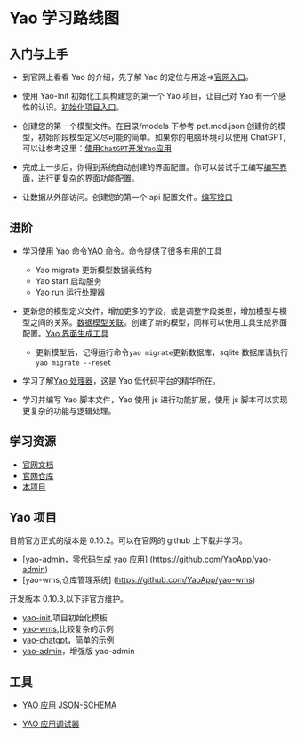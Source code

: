 # Yao 学习路线图

## 入门与上手

- 到官网上看看 Yao 的介绍，先了解 Yao 的定位与用途=>[官网入口](https://yaoapps.com/)。

- 使用 Yao-Init 初始化工具构建您的第一个 Yao 项目，让自己对 Yao 有一个感性的认识。[初始化项目入口](https://github.com/wwsheng009/yao-init-0.10.3)。

- 创建您的第一个模型文件。在目录/models 下参考 pet.mod.json 创建你的模型，初始阶段模型定义尽可能的简单。如果你的电脑环境可以使用 ChatGPT,可以让参考这里：[使用`ChatGPT`开发`Yao`应用](../ChatGPT/%E4%BD%BF%E7%94%A8ChatGPT%E5%BC%80%E5%8F%91YAO%E5%BA%94%E7%94%A8.md)

- 完成上一步后，你得到系统自动创建的界面配置。你可以尝试手工编写[编写界面](https://yaoapps.com/doc/%E5%9F%BA%E7%A1%80/%E7%BC%96%E5%86%99%E7%95%8C%E9%9D%A2)，进行更复杂的界面功能配置。

- 让数据从外部访问。创建您的第一个 api 配置文件。[编写接口](https://yaoapps.com/doc/%E5%9F%BA%E7%A1%80/%E7%BC%96%E5%86%99%E6%8E%A5%E5%8F%A3)

## 进阶

- 学习使用 Yao 命令[YAO 命令](https://yaoapps.com/doc/%E5%9F%BA%E7%A1%80/YAO%E5%91%BD%E4%BB%A4)。命令提供了很多有用的工具

  - Yao migrate 更新模型数据表结构
  - Yao start 启动服务
  - Yao run 运行处理器

- 更新您的模型定义文件，增加更多的字段，或是调整字段类型，增加模型与模型之间的关系。[数据模型关联](https://yaoapps.com/doc/%E8%BF%9B%E9%98%B6/%E6%95%B0%E6%8D%AE%E6%A8%A1%E5%9E%8B%E5%85%B3%E8%81%94)。创建了新的模型，同样可以使用工具生成界面配置。[Yao 界面生成工具](../Studio/%E8%87%AA%E5%8A%A8%E7%94%9F%E6%88%90table_form%E5%AE%9A%E4%B9%89%E6%96%87%E4%BB%B6.md)

  - 更新模型后，记得运行命令`yao migrate`更新数据库，sqlite 数据库请执行`yao migrate --reset`

- 学习了解[Yao 处理器](https://yaoapps.com/doc/%E5%9F%BA%E7%A1%80/%E4%BD%BF%E7%94%A8%E5%A4%84%E7%90%86%E5%99%A8)，这是 Yao 低代码平台的精华所在。

- 学习并编写 Yao 脚本文件，Yao 使用 js 进行功能扩展，使用 js 脚本可以实现更复杂的功能与逻辑处理。

## 学习资源

- [官网文档](https://yaoapps.com/doc)
- [官网仓库](https://github.com/YaoApp)
- [本项目](https://wwsheng009.github.io/yao-docs/)

## Yao 项目

目前官方正式的版本是 0.10.2。可以在官网的 github 上下载并学习。

- [yao-admin，零代码生成 yao 应用] (https://github.com/YaoApp/yao-admin)
- [yao-wms,仓库管理系统] (https://github.com/YaoApp/yao-wms)

开发版本 0.10.3,以下非官方维护。

- [yao-init](https://github.com/wwsheng009/yao-init-0.10.3),项目初始化模板
- [yao-wms](https://github.com/wwsheng009/yao-wms),比较复杂的示例
- [yao-chatgpt](https://github.com/wwsheng009/yao-chatgpt)，简单的示例
- [yao-admin](https://github.com/wwsheng009/yao-admin)，增强版 yao-admin

## 工具

- [YAO 应用 JSON-SCHEMA](https://github.com/wwsheng009/yao-app-ts-types)

- [YAO 应用调试器](https://github.com/wwsheng009/yao-app-debugger)
